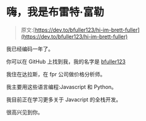 # 嗨，我是布雷特·富勒

> 原文:[https://dev.to/bfuller123/hi-im-brett-fuller](https://dev.to/bfuller123/hi-im-brett-fuller)

我已经编码一年了。

你可以在 GitHub 上找到我，我的名字是 [bfuller123](https://github.com/bfuller123)

我住在达拉斯，在 fpr 公司做价格分析师。

我主要用这些语言编程:Javascript 和 Python。

我目前正在学习更多关于 Javacript 的全栈开发。

很高兴见到你。